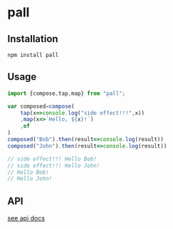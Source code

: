 # pall
## Installation
```
npm install pall
```
## Usage
```javascript 
import {compose,tap,map} from "pall";

var composed=compose(
    tap(x=>console.log("side effect!!!",x))
    ,map(x=>`Hello, ${x}!`)
    ,of
)
composed("Bob").then(result=>console.log(result)) 
composed("John").then(result=>console.log(result))

// side effect!!! Hello Bob! 
// side effect!!! Hello John!
// Hello Bob!  
// Hello John!
```

## API

[see api docs](api.md)


